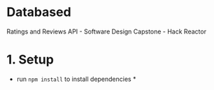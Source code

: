 # Databased
Ratings and Reviews API - Software Design Capstone - Hack Reactor

# 1. Setup
* run `npm install` to install dependencies *
